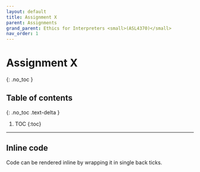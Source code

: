 ```yaml
---
layout: default
title: Assignment X
parent: Assignments
grand_parent: Ethics for Interpreters <small>(ASL4370)</small>
nav_order: 1
---
```


# Assignment X
{: .no_toc }

## Table of contents
{: .no_toc .text-delta }

1. TOC
{:toc}

---

## Inline code

Code can be rendered inline by wrapping it in single back ticks.
